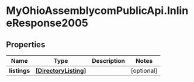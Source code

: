 # MyOhioAssemblycomPublicApi.InlineResponse2005

## Properties
Name | Type | Description | Notes
------------ | ------------- | ------------- | -------------
**listings** | [**[DirectoryListing]**](DirectoryListing.md) |  | [optional] 
